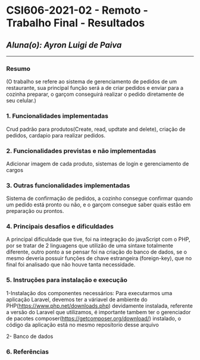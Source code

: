 # **CSI606-2021-02 - Remoto - Trabalho Final - Resultados**

## *Aluna(o): Ayron Luigi de Paiva*

--------------

<!-- Este documento tem como objetivo apresentar o projeto desenvolvido, considerando o que foi definido na proposta e o produto final. -->

### Resumo

  (O trabalho se refere ao sistema de gerenciamento de pedidos de um restaurante, sua principal função será a de criar pedidos e enviar para a cozinha preparar, o garçom conseguirá realizar o pedido diretamente de seu celular.)

### 1. Funcionalidades implementadas
Crud padrão para produtos(Create, read, updtate and delete), criação de pedidos, cardapio para realizar pedidos.
  
### 2. Funcionalidades previstas e não implementadas
Adicionar imagem de cada produto, sistemas de login e gerenciamento de cargos

### 3. Outras funcionalidades implementadas
Sistema de confirmação de pedidos, a cozinho consegue confirmar quando um pedido está pronto ou não, e o garçom consegue saber quais estão em preparação ou prontos.

### 4. Principais desafios e dificuldades
A principal dificuldade que tive, foi na integração do javaScript com o PHP, por se tratar de 2 linguagens que utilizão de uma sintaxe totalmente diferente, outro ponto a se pensar foi na criação do banco de dados, se o mesmo deveria possuir funções de chave estrangeira (foreign-key), que no final foi analisado que não houve tanta necessidade.

### 5. Instruções para instalação e execução
1-Instalação dos componentes necessários:
Para executarmos uma aplicação Laravel, devemos ter a váriavel de ambiente do PHP(https://www.php.net/downloads.php) devidamente instalada, referente a versão do Laravel que utilizamos, é importante tambem ter o gerenciador de pacotes composer(https://getcomposer.org/download/) instalado, o código da aplicação está no mesmo reposítorio desse arquivo


2- Banco de dados
### 6. Referências
<!-- Referências podem ser incluídas, caso necessário. Utilize o padrão ABNT. -->
